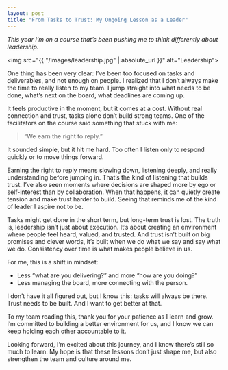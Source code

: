 ```yaml
---
layout: post  
title: "From Tasks to Trust: My Ongoing Lesson as a Leader"
---
```


_This year I’m on a course that’s been pushing me to think differently about leadership._  

<img src="{{ "/images/leadership.jpg" | absolute_url }}" alt="Leadership">

One thing has been very clear: I’ve been too focused on tasks and deliverables, and not enough on people. I realized that I don’t always make the time to really listen to my team. I jump straight into what needs to be done, what’s next on the board, what deadlines are coming up.  

It feels productive in the moment, but it comes at a cost. Without real connection and trust, tasks alone don’t build strong teams. One of the facilitators on the course said something that stuck with me:  

> “We earn the right to reply.”  

It sounded simple, but it hit me hard. Too often I listen only to respond quickly or to move things forward.  

Earning the right to reply means slowing down, listening deeply, and really understanding before jumping in. That’s the kind of listening that builds trust. I’ve also seen moments where decisions are shaped more by ego or self-interest than by collaboration. When that happens, it can quietly create tension and make trust harder to build. Seeing that reminds me of the kind of leader I aspire not to be.
 
Tasks might get done in the short term, but long-term trust is lost. The truth is, leadership isn’t just about execution. It’s about creating an environment where people feel heard, valued, and trusted. And trust isn’t built on big promises and clever words, it’s built when we do what we say and say what we do. Consistency over time is what makes people believe in us.  

For me, this is a shift in mindset:  

- Less “what are you delivering?” and more “how are you doing?”  
- Less managing the board, more connecting with the person.  

I don’t have it all figured out, but I know this: tasks will always be there. Trust needs to be built. And I want to get better at that.  

To my team reading this, thank you for your patience as I learn and grow. I’m committed to building a better environment for us, and I know we can keep holding each other accountable to it. 

Looking forward, I’m excited about this journey, and I know there’s still so much to learn. My hope is that these lessons don’t just shape me, but also strengthen the team and culture around me.  
